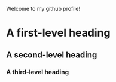 Welcome to my github profile!
# A first-level heading
## A second-level heading
### A third-level heading
